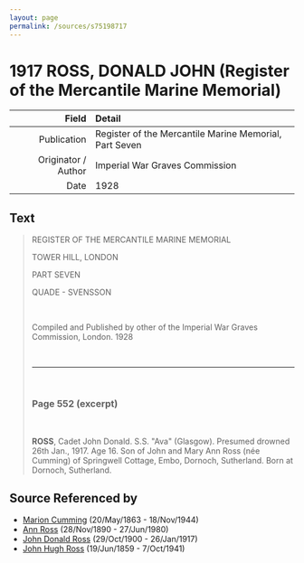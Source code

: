 ```yaml
---
layout: page
permalink: /sources/s75198717
---
```


# 1917 ROSS, DONALD JOHN (Register of the Mercantile Marine Memorial)

Field | Detail
---:|:---
Publication | Register of the Mercantile Marine Memorial, Part Seven
Originator / Author | Imperial War Graves Commission
Date | 1928

## Text

> REGISTER OF THE MERCANTILE MARINE MEMORIAL
>
> TOWER HILL, LONDON
>
> PART SEVEN
>
> QUADE - SVENSSON
>
> <br/>
>
> Compiled and Published by other of the Imperial War Graves Commission, London. 1928
>
> <br/>
>
> ---
>
> <br/>
>
> ### Page 552 (excerpt)
>
> <br/>
>
> **ROSS**, Cadet John Donald. S.S. "Ava" (Glasgow). Presumed drowned 26th Jan., 1917. Age 16. Son of John and Mary Ann Ross (née Cumming) of Springwell Cottage, Embo, Dornoch, Sutherland. Born at Dornoch, Sutherland.
>

## Source Referenced by

* [Marion Cumming](../people/@59851647@-marion-cumming-b1863-5-20-d1944-11-18.md) (20/May/1863 - 18/Nov/1944)
* [Ann Ross](../people/@52613824@-ann-ross-b1890-11-28-d1980-6-27.md) (28/Nov/1890 - 27/Jun/1980)
* [John Donald Ross](../people/@60714754@-john-donald-ross-b1900-10-29-d1917-1-26.md) (29/Oct/1900 - 26/Jan/1917)
* [John Hugh Ross](../people/@75057664@-john-hugh-ross-b1859-6-19-d1941-10-7.md) (19/Jun/1859 - 7/Oct/1941)
